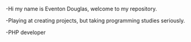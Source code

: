-Hi my name is Eventon Douglas, welcome to my repository.<p> -Playing at creating projects, but taking programming studies seriously.<p>-PHP developer
